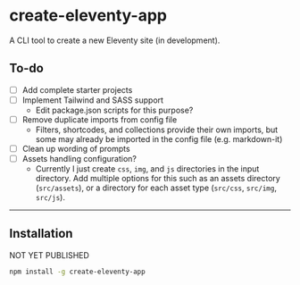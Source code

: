 # create-eleventy-app

A CLI tool to create a new Eleventy site (in development).

## To-do
- [ ] Add complete starter projects
- [ ] Implement Tailwind and SASS support
    - Edit package.json scripts for this purpose?
- [ ] Remove duplicate imports from config file
    - Filters, shortcodes, and collections provide their own imports, but some may already be imported in the config file (e.g. markdown-it)
- [ ] Clean up wording of prompts
- [ ] Assets handling configuration?
    - Currently I just create `css`, `img`, and `js` directories in the input directory. Add multiple options for this such as an assets directory (`src/assets`), or a directory for each asset type (`src/css`, `src/img`, `src/js`).
---

## Installation

NOT YET PUBLISHED

```sh
npm install -g create-eleventy-app
```